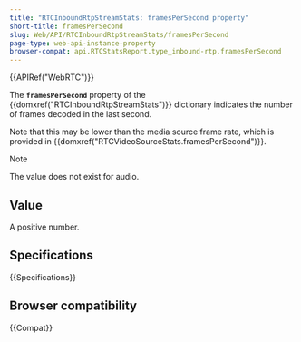 ```yaml
---
title: "RTCInboundRtpStreamStats: framesPerSecond property"
short-title: framesPerSecond
slug: Web/API/RTCInboundRtpStreamStats/framesPerSecond
page-type: web-api-instance-property
browser-compat: api.RTCStatsReport.type_inbound-rtp.framesPerSecond
---
```


{{APIRef("WebRTC")}}

The **`framesPerSecond`** property of the {{domxref("RTCInboundRtpStreamStats")}} dictionary indicates the number of frames decoded in the last second.

Note that this may be lower than the media source frame rate, which is provided in {{domxref("RTCVideoSourceStats.framesPerSecond")}}.

> [!NOTE]
> The value does not exist for audio.

## Value

A positive number.

## Specifications

{{Specifications}}

## Browser compatibility

{{Compat}}
